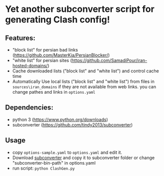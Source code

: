 # Yet another subconverter script for generating Clash config!

## Features:
   * "block list" for persian bad links (https://github.com/MasterKia/PersianBlocker/)
   * "white list" for persian sites (https://github.com/SamadiPour/iran-hosted-domains/)
   * Cache downloaded lists ("block list" and "white list") and control cache time
   * Automatically Use local lists ("block list" and "white list") from files in `sources\iran_domains` if they are not available from web links. you can change pathes and links in `options.yaml`

## Dependencies:
  * python 3 (https://www.python.org/downloads)
  * subconverter (https://github.com/tindy2013/subconverter)

## Usage
  * copy `options-sample.yaml` to `options.yaml` and edit it.
  * Download [subconverter](https://github.com/tindy2013/subconverter/releases) and copy it to subconverter folder or change "subconverter-bin-path" in options.yaml
  * run script: `python ClashGen.py`